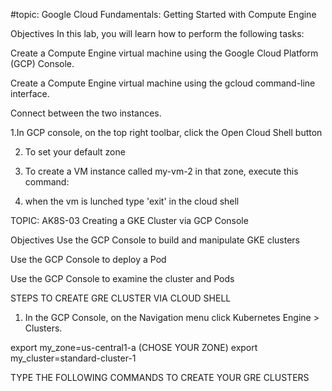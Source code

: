 #topic: Google Cloud Fundamentals: Getting Started with Compute Engine

Objectives
In this lab, you will learn how to perform the following tasks:

Create a Compute Engine virtual machine using the Google Cloud Platform (GCP) Console.

Create a Compute Engine virtual machine using the gcloud command-line interface.

Connect between the two instances.

1.In GCP console, on the top right toolbar, click the Open Cloud Shell button

2. To set your default zone
  <!-- gcloud config set compute/zone  us-central1-b 

  (us-central1-b) being your chosen zone -->


3. To create a VM instance called my-vm-2 in that zone, execute this command:

<!-- gcloud compute instances create "my-vm-2" \
--machine-type "n1-standard-1" \
--image-project "debian-cloud" \
--image "debian-9-stretch-v20190213" \
--subnet "default -->

4. when the vm is lunched type 'exit' in the cloud shell

TOPIC: AK8S-03 Creating a GKE Cluster via GCP Console

Objectives
Use the GCP Console to build and manipulate GKE clusters

Use the GCP Console to deploy a Pod

Use the GCP Console to examine the cluster and Pods

STEPS TO CREATE GRE CLUSTER VIA CLOUD SHELL

1. In the GCP Console, on the Navigation menu click Kubernetes Engine > Clusters.
<!-- 
#In GCP console, on the top right toolbar, click the Open Cloud Shell button -->

<!-- In Cloud Shell, type the following command to set the environment variable for the zone and cluster name. -->

export my_zone=us-central1-a (CHOSE YOUR ZONE)
export my_cluster=standard-cluster-1

TYPE THE FOLLOWING COMMANDS TO CREATE YOUR  GRE CLUSTERS

<!-- gcloud container clusters create $my_cluster --num-nodes 3 --zone $my_zone --enable-ip-alias -->

